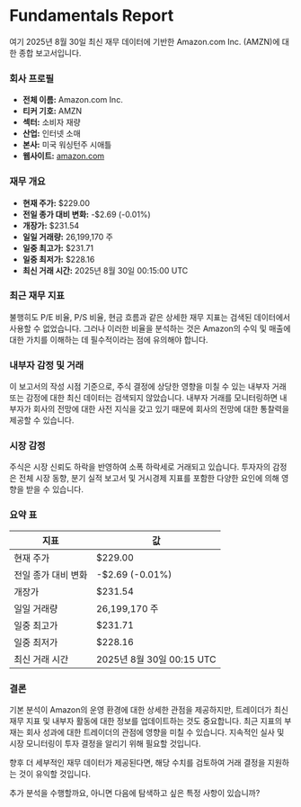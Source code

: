 # Fundamentals Report

여기 2025년 8월 30일 최신 재무 데이터에 기반한 Amazon.com Inc. (AMZN)에 대한 종합 보고서입니다.

### 회사 프로필
- **전체 이름:** Amazon.com Inc.
- **티커 기호:** AMZN
- **섹터:** 소비자 재량
- **산업:** 인터넷 소매
- **본사:** 미국 워싱턴주 시애틀
- **웹사이트:** [amazon.com](https://www.amazon.com)

### 재무 개요
- **현재 주가:** $229.00
- **전일 종가 대비 변화:** -$2.69 (-0.01%)
- **개장가:** $231.54
- **일일 거래량:** 26,199,170 주
- **일중 최고가:** $231.71
- **일중 최저가:** $228.16
- **최신 거래 시간:** 2025년 8월 30일 00:15:00 UTC

### 최근 재무 지표
불행히도 P/E 비율, P/S 비율, 현금 흐름과 같은 상세한 재무 지표는 검색된 데이터에서 사용할 수 없었습니다. 그러나 이러한 비율을 분석하는 것은 Amazon의 수익 및 매출에 대한 가치를 이해하는 데 필수적이라는 점에 유의해야 합니다.

### 내부자 감정 및 거래
이 보고서의 작성 시점 기준으로, 주식 결정에 상당한 영향을 미칠 수 있는 내부자 거래 또는 감정에 대한 최신 데이터는 검색되지 않았습니다. 내부자 거래를 모니터링하면 내부자가 회사의 전망에 대한 사전 지식을 갖고 있기 때문에 회사의 전망에 대한 통찰력을 제공할 수 있습니다.

### 시장 감정
주식은 시장 신뢰도 하락을 반영하여 소폭 하락세로 거래되고 있습니다. 투자자의 감정은 전체 시장 동향, 분기 실적 보고서 및 거시경제 지표를 포함한 다양한 요인에 의해 영향을 받을 수 있습니다.

### 요약 표

| 지표                       | 값                   |
|----------------------------|----------------------|
| 현재 주가                  | $229.00              |
| 전일 종가 대비 변화       | -$2.69 (-0.01%)      |
| 개장가                     | $231.54              |
| 일일 거래량                | 26,199,170 주        |
| 일중 최고가                | $231.71              |
| 일중 최저가                | $228.16              |
| 최신 거래 시간            | 2025년 8월 30일 00:15 UTC |

### 결론
기본 분석이 Amazon의 운영 환경에 대한 상세한 관점을 제공하지만, 트레이더가 최신 재무 지표 및 내부자 활동에 대한 정보를 업데이트하는 것도 중요합니다. 최근 지표의 부재는 회사 성과에 대한 트레이더의 관점에 영향을 미칠 수 있습니다. 지속적인 실사 및 시장 모니터링이 투자 결정을 알리기 위해 필요할 것입니다.

향후 더 세부적인 재무 데이터가 제공된다면, 해당 수치를 검토하여 거래 결정을 지원하는 것이 유익할 것입니다.

추가 분석을 수행할까요, 아니면 다음에 탐색하고 싶은 특정 사항이 있습니까?
